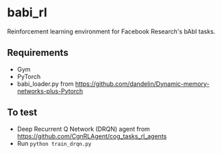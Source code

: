 # babi_rl
Reinforcement learning environment for Facebook Research's bAbI tasks.

## Requirements
- Gym
- PyTorch
- babi_loader.py from https://github.com/dandelin/Dynamic-memory-networks-plus-Pytorch

## To test
- Deep Recurrent Q Network (DRQN) agent from https://github.com/CgnRLAgent/cog_tasks_rl_agents
- Run `python train_drqn.py`
